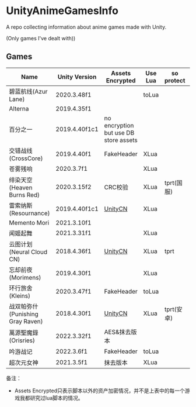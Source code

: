 # UnityAnimeGamesInfo

A repo collecting information about anime games made with Unity.

(Only games I've dealt with))

## Games

| Name | Unity Version |Assets Encrypted | Use Lua | so protect | More Info |
|------|---------------|-----------------|---------|------------|-----------|
| 碧蓝航线(Azur Lane) | 2020.3.48f1 | | toLua | | [more](Info/AzurLane/AzurLane.md) |
| Alterna | 2019.4.35f1 | | | | |
| 百分之一 | 2019.4.40f1c1 | no encryption but use DB store assets | | | [more](Info/OnePercent/OnePercent.md) |
| 交错战线(CrossCore) | 2019.4.40f1 | FakeHeader | XLua | | [more](Info/CrossCore/CrossCore.md) |
| 苍雾残响 | 2020.3.7f1 | | XLua | |
| 绯染天空(Heaven Burns Red) | 2020.3.15f2 | CRC校验 | XLua | tprt(国服) | [more](Info/HeavenBurnsRed/HeavenBurnsRed.md) |
| 雷索纳斯(Resournance) | 2019.4.40f1c1 | [UnityCN](Info/UnityCN/UnityCN.md) | XLua | | [more](Info/Resournance/Resournance.md) |
| Memento Mori | 2021.3.10f1 | | | | |
| 闻姬起舞 | 2021.3.31f1 | | XLua | | [more](Info/WenJiQiWu/WenJiQiWu.md) |
| 云图计划(Neural Cloud CN) | 2018.4.36f1 | [UnityCN](Info/UnityCN/UnityCN.md) | XLua | tprt | |
| 忘却前夜(Morimens) | 2019.4.30f1 | | XLua | | [more](Info/Morimens/Morimens.md) |
| 环行旅舍(Kleins) | 2020.3.47f1 | FakeHeader | toLua | | [more](Info/Kleins/Kleins.md) |
| 战双帕弥什(Punishing Gray Raven) | 2018.4.30f1 | [UnityCN](Info/UnityCN/UnityCN.md) | XLua | tprt(安卓) | |
| 萬源聖魔錄(Orisries) | 2022.3.32f1 | AES&抹去版本 | | | [more](Info/Orisries/Orisries.md) |
| 吟游战记 | 2022.3.6f1 | FakeHeader | toLua | | |
| 超次元女神 | 2021.3.5f1 | 抹去版本 | XLua | | |


备注：
- Assets Encrypted只表示脚本以外的资产加密情况，并不是上表中的每一个游戏我都研究过lua脚本的情况。